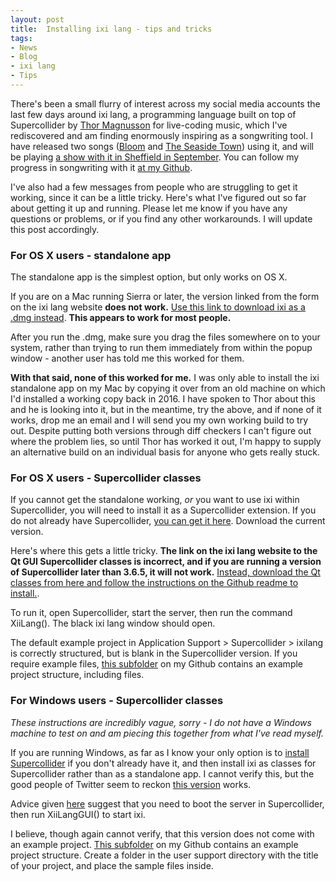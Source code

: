 ```yaml
---
layout: post
title:  Installing ixi lang - tips and tricks
tags:
- News
- Blog
- ixi lang
- Tips
---
```


There's been a small flurry of interest across my social media accounts the last few days around ixi lang, a programming language built on top of Supercollider by [Thor Magnusson](http://www.ixi-audio.net/thor/) for live-coding music, which I've rediscovered and am finding enormously inspiring as a songwriting tool. I have released two songs ([Bloom](https://www.youtube.com/watch?v=MJSRAuPQoA8) and [The Seaside Town](https://www.youtube.com/watch?v=NAyDQdjcNq0)) using it, and will be playing [a show with it in Sheffield in September](https://tickets.partyforthepeople.org/events/4156-algorave-sheffield). You can follow my progress in songwriting with it [at my Github](https://github.com/emmawinston/ixilang-experiments). 

I've also had a few messages from people who are struggling to get it working, since it can be a little tricky. Here's what I've figured out so far about getting it up and running. Please let me know if you have any questions or problems, or if you find any other workarounds. I will update this post accordingly.


### For OS X users - standalone app
The standalone app is the simplest option, but only works on OS X.

If you are on a Mac running Sierra or later, the version linked from the form on the ixi lang website **does not work.** [Use this link to download ixi as a .dmg instead](http://www.ixi-audio.net/ixilang/thanks.html). **This appears to work for most people.**

After you run the .dmg, make sure you drag the files somewhere on to your system, rather than trying to run them immediately from within the popup window - another user has told me this worked for them.

**With that said, none of this worked for me.** I was only able to install the ixi standalone app on my Mac by copying it over from an old machine on which I'd installed a working copy back in 2016. I have spoken to Thor about this and he is looking into it, but in the meantime, try the above, and if none of it works, drop me an email and I will send you my own working build to try out. Despite putting both versions through diff checkers I can't figure out where the problem lies, so until Thor has worked it out, I'm happy to supply an alternative build on an individual basis for anyone who gets really stuck.


### For OS X users - Supercollider classes
If you cannot get the standalone working, *or* you want to use ixi within Supercollider, you will need to install it as a Supercollider extension. If you do not already have Supercollider, [you can get it here](https://supercollider.github.io/download). Download the current version.

Here's where this gets a little tricky. **The link on the ixi lang website to the Qt GUI Supercollider classes is incorrect, and if you are running a version of Supercollider later than 3.6.5, it will not work.** [Instead, download the Qt classes from here and follow the instructions on the Github readme to install.](https://github.com/thormagnusson/ixiLangQt). 

To run it, open Supercollider, start the server, then run the command XiiLang(). The black ixi lang window should open.

The default example project in Application Support > Supercollider > ixilang is correctly structured, but is blank in the Supercollider version. If you require example files, [this subfolder](https://github.com/emmawinston/ixilang-experiments/tree/master/projectfiles) on my Github contains an example project structure, including files.

### For Windows users - Supercollider classes
*These instructions are incredibly vague, sorry - I do not have a Windows machine to test on and am piecing this together from what I've read myself.*

If you are running Windows, as far as I know your only option is to [install Supercollider](https://supercollider.github.io/download) if you don't already have it, and then install ixi as classes for Supercollider rather than as a standalone app. I cannot verify this, but the good people of Twitter seem to reckon [this version](https://github.com/mortuosplango/ixiLangQt) works. 

Advice given [here](https://twitter.com/EggyHerman/status/858524890827304960) suggest that you need to boot the server in Supercollider, then run XiiLangGUI() to start ixi. 

I believe, though again cannot verify, that this version does not come with an example project. [This subfolder](https://github.com/emmawinston/ixilang-experiments/tree/master/projectfiles) on my Github contains an example project structure. Create a folder in the user support directory with the title of your project, and place the sample files inside.